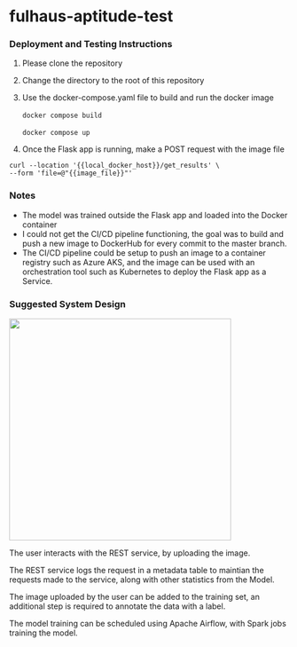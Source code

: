 # fulhaus-aptitude-test

### Deployment and Testing Instructions

1. Please clone the repository 
2. Change the directory to the root of this repository
3. Use the docker-compose.yaml file to build and run the docker image
<br /><br />
  ```docker compose build```
<br /><br />
  ```docker compose up```

4. Once the Flask app is running, make a POST request with the image file

```
curl --location '{{local_docker_host}}/get_results' \
--form 'file=@"{{image_file}}"'
```
### Notes
* The model was trained outside the Flask app and loaded into the Docker container
* I could not get the CI/CD pipeline functioning, the goal was to build and push a new image to DockerHub for every commit to the master branch.
* The CI/CD pipeline could be setup to push an image to a container registry such as Azure AKS, and the image can be used with an orchestration tool such as Kubernetes to deploy the Flask app as a Service.


### Suggested System Design

<p float = "left">
  <img src="fulhaus-architecture.jpeg" width = 400 >
</p>

The user interacts with the REST service, by uploading the image.

The REST service logs the request in a metadata table to maintian the requests made to the service, along with other statistics from the Model.

The image uploaded by the user can be added to the training set, an additional step is required to annotate the data with a label.

The model training can be scheduled using Apache Airflow, with Spark jobs training the model.





